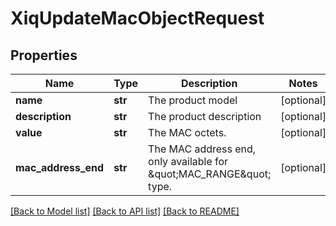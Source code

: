 # XiqUpdateMacObjectRequest

## Properties
Name | Type | Description | Notes
------------ | ------------- | ------------- | -------------
**name** | **str** | The product model | [optional] 
**description** | **str** | The product description | [optional] 
**value** | **str** | The MAC octets. | [optional] 
**mac_address_end** | **str** | The MAC address end, only available for \&quot;MAC_RANGE\&quot; type. | [optional] 

[[Back to Model list]](../README.md#documentation-for-models) [[Back to API list]](../README.md#documentation-for-api-endpoints) [[Back to README]](../README.md)


